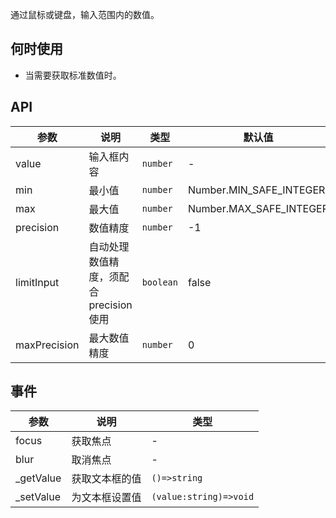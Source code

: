 通过鼠标或键盘，输入范围内的数值。

## 何时使用

- 当需要获取标准数值时。

## API

| 参数         | 说明                                    | 类型      | 默认值                  |
| ------------ | --------------------------------------- | --------- | ----------------------- |
| value        | 输入框内容                              | `number`  | -                       |
| min          | 最小值                                  | `number`  | Number.MIN_SAFE_INTEGER |
| max          | 最大值                                  | `number`  | Number.MAX_SAFE_INTEGER |
| precision    | 数值精度                                | `number`  | -1                      |
| limitInput   | 自动处理数值精度，须配合 precision 使用 | `boolean` | false                   |
| maxPrecision | 最大数值精度                            | `number`  | 0                       |

## 事件

| 参数       | 说明           | 类型                   |
| ---------- | -------------- | ---------------------- |
| focus      | 获取焦点       | -                      |
| blur       | 取消焦点       | -                      |
| \_getValue | 获取文本框的值 | `()=>string`           |
| \_setValue | 为文本框设置值 | `(value:string)=>void` |
